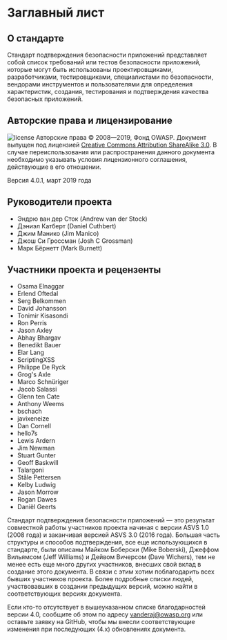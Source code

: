 # Заглавный лист

## О стандарте

Стандарт подтверждения безопасности приложений представляет собой список требований или тестов безопасности приложений, которые могут быть использованы проектировщиками, разработчиками, тестировщиками, специалистами по безопасности, вендорами инструментов и пользователями для определения характеристик, создания, тестирования и подтверждения качества безопасных приложений.

## Авторские права и лицензирование

![license](../images/license.png)
Авторские права © 2008—2019, Фонд OWASP. Документ выпущен под лицензией [Creative Commons Attribution ShareAlike 3.0](https://creativecommons.org/licenses/by-sa/3.0/). В случае переиспользования или распространения данного документа необходимо указывать условия лицензионного соглашения, действующие в его отношении.

Версия 4.0.1, март 2019 года

## Руководители проекта

- Эндрю ван дер Сток (Andrew van der Stock)
- Дэниэл Катберт (Daniel Cuthbert)
- Джим Манико (Jim Manico)
- Джош Си Гроссман (Josh C Grossman)
- Марк Бёрнетт (Mark Burnett)

## Участники проекта и рецензенты

- Osama Elnaggar
- Erlend Oftedal
- Serg Belkommen
- David Johansson
- Tonimir Kisasondi
- Ron Perris
- Jason Axley
- Abhay Bhargav
- Benedikt Bauer
- Elar Lang
- ScriptingXSS
- Philippe De Ryck
- Grog's Axle
- Marco Schnüriger
- Jacob Salassi
- Glenn ten Cate
- Anthony Weems
- bschach
- javixeneize
- Dan Cornell
- hello7s
- Lewis Ardern
- Jim Newman
- Stuart Gunter
- Geoff Baskwill
- Talargoni
- Ståle Pettersen
- Kelby Ludwig
- Jason Morrow
- Rogan Dawes
- Daniël Geerts

Стандарт подтверждения безопасности приложений — это результат совместной работы участников проекта начиная с версии ASVS 1.0 (2008 года) и заканчивая версией ASVS 3.0 (2016 года). Большая часть структуры и способов подтверждения, все еще использующихся в стандарте, были описаны Майком Боберски (Mike Boberski), Джеффом Вильямсом (Jeff Williams) и Дейвом Вичерсом (Dave Wichers), тем не менее есть еще много других участников, внесших свой вклад в создание этого документа. В связи с этим хотим поблагодарить всех бывших участников проекта. Более подробные списки людей, участвовавших в создании предыдущих версий, можно найти в соответствующих версиях документа.

Если кто-то отсутствует в вышеуказанном списке благодарностей версии 4.0, сообщите об этом по адресу vanderaj@owasp.org или оставьте заявку на GitHub, чтобы мы внесли соответствующие изменения при последующих (4.x) обновлениях документа.